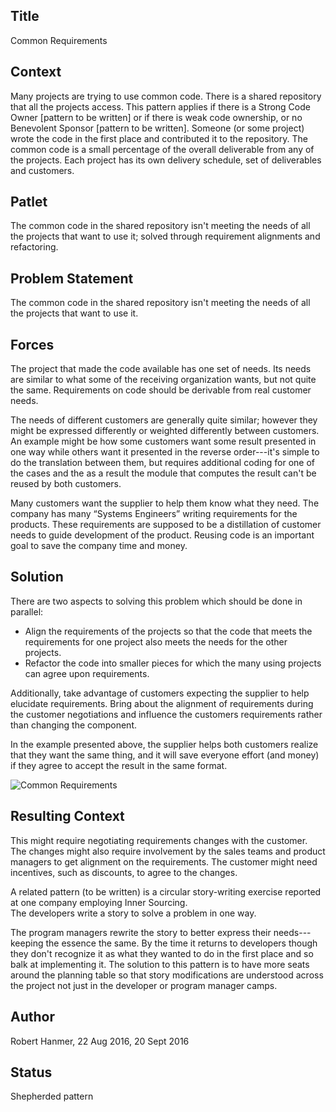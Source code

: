## Title
Common Requirements

## Context
Many projects are trying to use common code.  There is a shared repository that all the projects access.  This pattern applies if there is a Strong Code Owner [pattern to be written] or if there is weak code ownership, or no Benevolent Sponsor [pattern to be written]. Someone (or some project) wrote the code in the first place and contributed it to the repository. The common code is a small percentage of the overall deliverable from any of the projects.  Each project has its own delivery schedule, set of deliverables and customers.

## Patlet
The common code in the shared repository isn't meeting the needs of all the projects that want to use it; solved through requirement alignments and refactoring.

## Problem Statement
The common code in the shared repository isn't meeting the needs of all the projects that want to use it.  

## Forces
The project that made the code available has one set of needs. Its needs are similar to what some of the receiving organization wants, but not quite the same. 
Requirements on code should be derivable from real customer needs.  

The needs of different customers are generally quite similar; however they might be expressed differently or weighted differently between customers. An example might be how some customers want some result presented in one way while others want it presented in the reverse order---it's simple to do the translation between them, but requires additional coding for one of the cases and the as a result the module that computes the result can't be reused by both customers.

Many customers want the supplier to help them know what they need. The company has many “Systems Engineers” writing requirements for the products.  These requirements are supposed to be a distillation of customer needs to guide development of the product. 
Reusing code is an important goal to save the company time and money.  

## Solution
There are two aspects to solving this problem which should be done in parallel:
- Align the requirements of the projects so that the code that meets the requirements for one project also meets the needs for the other projects.
- Refactor the code into smaller pieces for which the many using projects can agree upon requirements.

Additionally, take advantage of customers expecting the supplier to help elucidate requirements. Bring about the alignment of requirements during the customer negotiations and influence the customers requirements rather than changing the component.

In the example presented above, the supplier helps both customers realize that they want the same thing, and it will save everyone effort (and money) if they agree to accept the result in the same format.

<img alt="Common Requirements" src="/assets/img/CommonReqtsv2.jpg">

## Resulting Context
This might require negotiating requirements changes with the customer.  The changes might also require involvement by the sales teams and product managers to get alignment on the requirements.  The customer might need incentives, such as discounts, to agree to the changes.

A related pattern (to be written) is a circular story-writing exercise reported at one company employing Inner Sourcing.  
The developers write a story to solve a problem in one way.  

The program managers rewrite the story to better express their needs---keeping the essence the same. By the time it returns to developers though they don't recognize it as what they wanted to do in the first place and so balk at implementing it.  The solution to this pattern is to have more seats around the planning table so that story modifications are understood across the project not just in the developer or program manager camps.

## Author
Robert Hanmer, 22 Aug 2016, 20 Sept 2016  

## Status
Shepherded pattern
